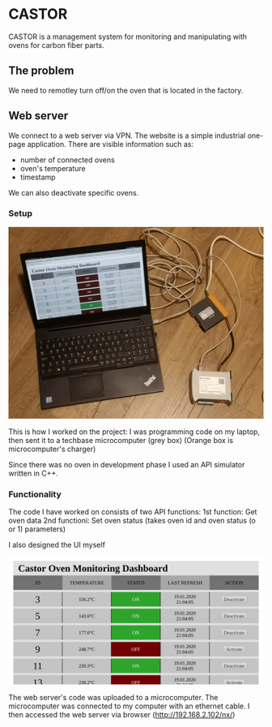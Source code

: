 # CASTOR

CASTOR is a management system for monitoring and manipulating with ovens for carbon fiber parts.

## The problem

We need to remotley turn off/on the oven that is located in the factory.

## Web server

We connect to a web server via VPN. The website is a simple industrial one-page application.
There are visible information such as:
- number of connected ovens
- oven's temperature
- timestamp

We can also deactivate specific ovens.

### Setup

![Laptop, techbase microcomputer, and its charger](https://github.com/HyoMiYing/castor/blob/master/images/CastorSetup.jpg)

This is how I worked on the project: I was programming code on my laptop, then sent it to a techbase microcomputer (grey box)
(Orange box is microcomputer's charger)

Since there was no oven in development phase I used an API simulator written in C++.

### Functionality

The code I have worked on consists of two API functions:
1st function: Get oven data
2nd functioni: Set oven status (takes oven id and oven status (o or 1) parameters)

I also designed the UI myself

![Castor UI](https://github.com/HyoMiYing/castor/blob/master/images/CastorUI.png)

The web server's code was uploaded to a microcomputer.
The microcomputer was connected to my computer with an ethernet cable.
I then accessed the web server via browser (http://192.168.2.102/nx/)
